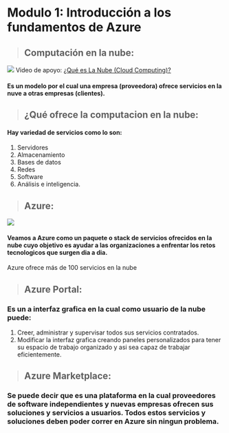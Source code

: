 # Modulo 1:  Introducción a los fundamentos de Azure

> ## Computación en la nube:
![](https://ucarecdn.com/a8e67a94-70fe-4a26-ae3c-0ad56cfd7b9c/)
Video de apoyo:
[¿Qué es La Nube (Cloud Computing)?](https://www.youtube.com/watch?v=1mlu91WJZI0 "¿Qué es La Nube (Cloud Computing)?")
#### Es un modelo por el cual una empresa (proveedora) ofrece servicios en la nuve a otras empresas (clientes).


>## ¿Qué ofrece la computacion en la nube:
#### Hay variedad de servicios como lo son:
1. Servidores 
2. Almacenamiento
3. Bases de datos 
4. Redes 
5. Software 
6. Análisis e inteligencia.

> ## Azure:
![](https://www.educadictos.com/wp-content/uploads/2018/08/Sin-t%C3%ADtulo-1.jpg)


#### Veamos a Azure como un paquete o stack de servicios ofrecidos en la nube cuyo objetivo es ayudar a las organizaciones a enfrentar los retos tecnologicos que surgen dia a dia.
Azure ofrece más de 100 servicios en la nube

> ## Azure Portal:
### Es un a interfaz  grafica en la cual como usuario de la nube puede:
1. Creer, administrar y supervisar todos sus servicios contratados.
2. Modificar la interfaz grafica creando paneles personalizados para tener su espacio de trabajo organizado y asi sea capaz de trabajar eficientemente.

> ## Azure Marketplace:
### Se puede decir que es una plataforma en la cual  proveedores de software independientes y nuevas empresas ofrecen sus soluciones y servicios a usuarios. Todos estos servicios y soluciones deben poder correr en Azure sin ningun problema.

